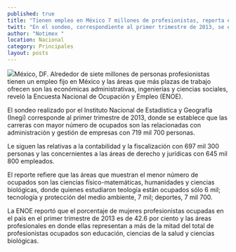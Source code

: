 ```yaml
---
published: true
title: "Tienen empleo en México 7 millones de profesionistas, reporta estudio del Inegi"
twitt: "En el sondeo, correspondiente al primer trimestre de 2013, se establece que el menor número de ocupados son de ciencias físico-matemáticas, humanidades y ciencias biológicas, concluyó la Encuesta Nacional de Ocupación y Empleo"
author: "Notimex "
location: Nacional
category: Principales
layout: posts
---
```


![](http://i.imgur.com/Uj3rfTZm.jpg)México, DF. Alrededor de siete millones de personas profesionistas tienen un empleo fijo en México y las áreas que más plazas de trabajo ofrecen son las económicas administrativas, ingenierías y ciencias sociales, reveló la Encuesta Nacional de Ocupación y Empleo (ENOE).

El sondeo realizado por el Instituto Nacional de Estadística y Geografía (Inegi) corresponde al primer trimestre de 2013, donde se establece que las carreras con mayor número de ocupados son las relacionadas con administración y gestión de empresas con 719 mil 700 personas.

Le siguen las relativas a la contabilidad y la fiscalización con 697 mil 300 personas y las concernientes a las áreas de derecho y jurídicas con 645 mil 800 empleados.

El reporte refiere que las áreas que muestran el menor número de ocupados son las ciencias físico-matemáticas, humanidades y ciencias biológicas, donde quienes estudiaron teología están ocupados sólo 6 mil; tecnología y protección del medio ambiente, 7 mil; deportes, 7 mil 700.

La ENOE reportó que el porcentaje de mujeres profesionistas ocupadas en el país en el primer trimestre de 2013 es de 42.6 por ciento y las áreas profesionales en donde ellas representan a más de la mitad del total de profesionistas ocupados son educación, ciencias de la salud y ciencias biológicas.
